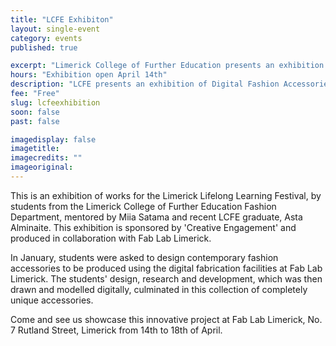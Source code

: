 ```yaml
---
title: "LCFE Exhibiton"
layout: single-event
category: events
published: true

excerpt: "Limerick College of Further Education presents an exhibition of Digital Fashion Accessories in collaboration with Fab Lab Limerick"
hours: "Exhibition open April 14th"
description: "LCFE presents an exhibition of Digital Fashion Accessories with Fab Lab Limerick"
fee: "Free"
slug: lcfeexhibition
soon: false
past: false

imagedisplay: false
imagetitle:
imagecredits: ""
imageoriginal:
---
```


This is an exhibition of works for the Limerick Lifelong Learning Festival, by students from the Limerick College of Further Education Fashion Department, mentored by Miia Satama and recent LCFE graduate, Asta Alminaite. This exhibition is sponsored by 'Creative Engagement' and produced in collaboration with Fab Lab Limerick.

In January, students were asked to design contemporary fashion accessories to be produced using the digital fabrication facilities at Fab Lab Limerick. The students' design, research and development, which was then drawn and modelled digitally, culminated in this collection of completely unique accessories.

Come and see us showcase this innovative project at Fab Lab Limerick, No. 7 Rutland Street, Limerick from 14th to 18th of April.
